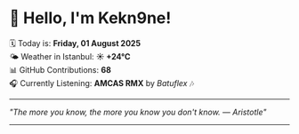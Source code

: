 # 👋 Hello, I'm Kekn9ne!

🗓️ Today is: **Friday, 01 August 2025**  
🌤️ Weather in Istanbul: **☀️   +24°C**  
📊 GitHub Contributions: **68**  
🎧 Currently Listening: **AMCAS RMX** by *Batuflex* 🎶

---

_"The more you know, the more you know you don't know. — *Aristotle*"_

---
